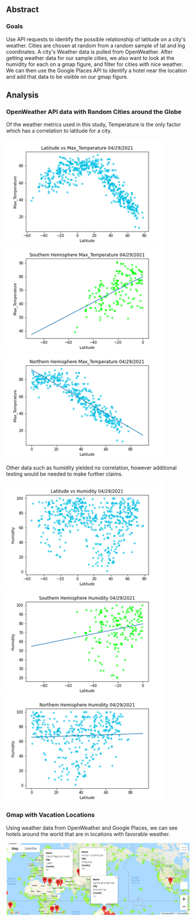 
## Abstract
### Goals
Use API requests to identify the possible relationship of latitude on a city's weather. Cities are chosen at random from a random sample of lat and lng coordinates. A city's Weather data is pulled from OpenWeather. After getting weather data for our sample cities, we also want to look at the humidity for each on a gmap figure, and filter for cities with nice weather. We can then use the Google Places API to identify a hotel near the location and add that data to be visible on our gmap figure. 

## Analysis
### OpenWeather API data with Random Cities around the Globe
Of the weather metrics used in this study, Temperature is the only factor which has a correlation to latitude for a city.

<img src='./WeatherPy/output_data/Max_Temperature.png'></img>
<img src='./WeatherPy/output_data/SouthMax_TemperatureLine.png'></img>
<img src='./WeatherPy/output_data/NorthMax_TemperatureLine.png'></img>

Other data such as humidity yielded no correlation, however additional testing would be needed to make further claims.

<img src='./WeatherPy/output_data/Humidity.png'></img>
<img src='./WeatherPy/output_data/SouthHumidityLine.png'></img>
<img src='./WeatherPy/output_data/NorthHumidityLine.png'></img>

### Gmap with Vacation Locations

Using weather data from OpenWeather and Google Places, we can see hotels around the world that are in locations with favorable weather.

<img src='./VacationsPy/output_data/MarkerSnip.PNG'></img>
